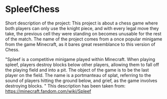 # SpleefChess

Short description of the project: This project is about a chess game where both players can only use the knight piece, and with every legal move they take, the previous cell they were standing on becomes unusable for the rest of the match. The name of the project comes from a once popular minigame from the game Minecraft, as it bares great resemblance to this version of Chess.

"Spleef is a competitive minigame played within Minecraft. When playing spleef, players destroy blocks below other players, allowing them to fall off the playing field and into a pit. The object of the game is to be the last player on the field. The name is a portmanteau of splat, referring to the sound of players hitting the ground below, and grief, as the game involves destroying blocks. " This description has been taken from: https://minecraft.fandom.com/wiki/Spleef